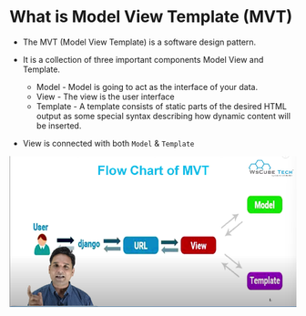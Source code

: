 # What is Model View Template (MVT) 

- The MVT (Model View Template) is a software design pattern.
- It is a collection of three important components Model View and Template.
    - Model - Model is going to act as the interface of your data.
    - View - The view is the user interface 
    - Template - A template consists of static parts of the desired HTML output as some special syntax describing how dynamic content will be inserted.

- View is connected with both `Model` & `Template`

![MVC](image.png)